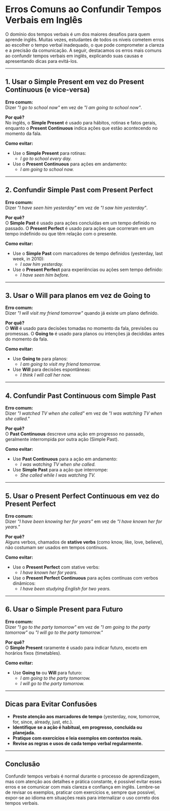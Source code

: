 # Erros Comuns ao Confundir Tempos Verbais em Inglês

O domínio dos tempos verbais é um dos maiores desafios para quem aprende inglês. Muitas vezes, estudantes de todos os níveis cometem erros ao escolher o tempo verbal inadequado, o que pode comprometer a clareza e a precisão da comunicação. A seguir, destacamos os erros mais comuns ao confundir tempos verbais em inglês, explicando suas causas e apresentando dicas para evitá-los.

---

## 1. Usar o Simple Present em vez do Present Continuous (e vice-versa)

**Erro comum:**  
Dizer *"I go to school now"* em vez de *"I am going to school now"*.

**Por quê?**  
No inglês, o **Simple Present** é usado para hábitos, rotinas e fatos gerais, enquanto o **Present Continuous** indica ações que estão acontecendo no momento da fala.

**Como evitar:**  
- Use o **Simple Present** para rotinas:  
  - *I go to school every day.*
- Use o **Present Continuous** para ações em andamento:  
  - *I am going to school now.*

---

## 2. Confundir Simple Past com Present Perfect

**Erro comum:**  
Dizer *"I have seen him yesterday"* em vez de *"I saw him yesterday"*.

**Por quê?**  
O **Simple Past** é usado para ações concluídas em um tempo definido no passado. O **Present Perfect** é usado para ações que ocorreram em um tempo indefinido ou que têm relação com o presente.

**Como evitar:**  
- Use o **Simple Past** com marcadores de tempo definidos (yesterday, last week, in 2010):  
  - *I saw him yesterday.*
- Use o **Present Perfect** para experiências ou ações sem tempo definido:  
  - *I have seen him before.*

---

## 3. Usar o Will para planos em vez de Going to

**Erro comum:**  
Dizer *"I will visit my friend tomorrow"* quando já existe um plano definido.

**Por quê?**  
O **Will** é usado para decisões tomadas no momento da fala, previsões ou promessas. O **Going to** é usado para planos ou intenções já decididas antes do momento da fala.

**Como evitar:**  
- Use **Going to** para planos:  
  - *I am going to visit my friend tomorrow.*
- Use **Will** para decisões espontâneas:  
  - *I think I will call her now.*

---

## 4. Confundir Past Continuous com Simple Past

**Erro comum:**  
Dizer *"I watched TV when she called"* em vez de *"I was watching TV when she called."*

**Por quê?**  
O **Past Continuous** descreve uma ação em progresso no passado, geralmente interrompida por outra ação (Simple Past).

**Como evitar:**  
- Use **Past Continuous** para a ação em andamento:  
  - *I was watching TV when she called.*
- Use **Simple Past** para a ação que interrompe:  
  - *She called while I was watching TV.*

---

## 5. Usar o Present Perfect Continuous em vez do Present Perfect

**Erro comum:**  
Dizer *"I have been knowing her for years"* em vez de *"I have known her for years."*

**Por quê?**  
Alguns verbos, chamados de **stative verbs** (como know, like, love, believe), não costumam ser usados em tempos contínuos.

**Como evitar:**  
- Use o **Present Perfect** com stative verbs:  
  - *I have known her for years.*
- Use o **Present Perfect Continuous** para ações contínuas com verbos dinâmicos:  
  - *I have been studying English for two years.*

---

## 6. Usar o Simple Present para Futuro

**Erro comum:**  
Dizer *"I go to the party tomorrow"* em vez de *"I am going to the party tomorrow"* ou *"I will go to the party tomorrow."*

**Por quê?**  
O **Simple Present** raramente é usado para indicar futuro, exceto em horários fixos (timetables).

**Como evitar:**  
- Use **Going to** ou **Will** para futuro:  
  - *I am going to the party tomorrow.*
  - *I will go to the party tomorrow.*

---

## Dicas para Evitar Confusões

- **Preste atenção aos marcadores de tempo** (yesterday, now, tomorrow, for, since, already, just, etc.).
- **Identifique se a ação é habitual, em progresso, concluída ou planejada.**
- **Pratique com exercícios e leia exemplos em contextos reais.**
- **Revise as regras e usos de cada tempo verbal regularmente.**

---

## Conclusão

Confundir tempos verbais é normal durante o processo de aprendizagem, mas com atenção aos detalhes e prática constante, é possível evitar esses erros e se comunicar com mais clareza e confiança em inglês. Lembre-se de revisar os exemplos, praticar com exercícios e, sempre que possível, expor-se ao idioma em situações reais para internalizar o uso correto dos tempos verbais.
